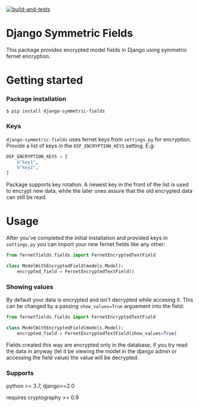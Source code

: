 [![build-and-tests](https://github.com/Szczaleg/django-symmetric-fields/actions/workflows/django.yml/badge.svg)](https://github.com/Szczaleg/django-symmetric-fields/actions/workflows/django.yml)

# Django Symmetric Fields

This package provides encrypted model fields in Django using symmetric fernet encryption.

# Getting started
### Package installation
```shell
$ pip install django-symmetric-fields
```
### Keys
```django-symmetric-fields``` uses fernet keys from ```settings.py``` for encryption. Provide a list of keys in the ```DSF_ENCRYPTION_KEYS``` setting. E.g:

```python
DSF_ENCRYPTION_KEYS = [
    b"key1",
    b"key2",
]
```

Package supports key rotation. A newest key in the front of the list is used to encrypt new data, while the later ones assure that the old encrypted data can still be read.

# Usage

After you've completed the initial installation and provided keys in ```settings.py``` you can import your new fernet fields like any other:

```python
from fernetfields.fields import FernetEncryptedTextField

class ModelWithEncryptedField(models.Model):
    encrypted_field = FernetEncryptedTextField()
```

### Showing values
By default your data is encrypted and isn't decrypted while accesing it. This can be changed by a passing ```show_values=True``` arguement into the field:

```python
from fernetfields.fields import FernetEncryptedTextField

class ModelWithEncryptedField(models.Model):
    encrypted_field = FernetEncryptedTextField(show_values=True)
```

Fields created this way are encrypted only in the database, if you try read the data in anyway (let it be viewing the model in the django admin or accessing the field value) the value will be decrypted.


### Supports
python >= 3.7, django>=2.0

requires cryptography >= 0.9